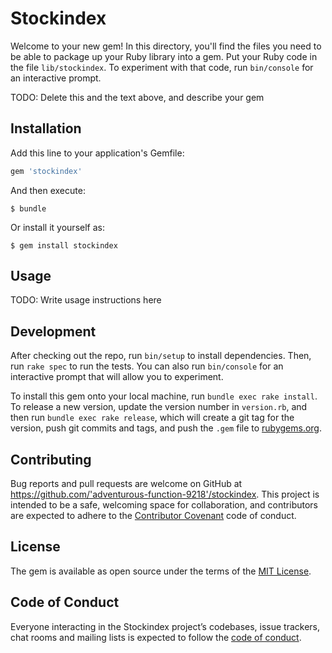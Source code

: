 # Stockindex

Welcome to your new gem! In this directory, you'll find the files you need to be able to package up your Ruby library into a gem. Put your Ruby code in the file `lib/stockindex`. To experiment with that code, run `bin/console` for an interactive prompt.

TODO: Delete this and the text above, and describe your gem

## Installation

Add this line to your application's Gemfile:

```ruby
gem 'stockindex'
```

And then execute:

    $ bundle

Or install it yourself as:

    $ gem install stockindex

## Usage

TODO: Write usage instructions here

## Development

After checking out the repo, run `bin/setup` to install dependencies. Then, run `rake spec` to run the tests. You can also run `bin/console` for an interactive prompt that will allow you to experiment.

To install this gem onto your local machine, run `bundle exec rake install`. To release a new version, update the version number in `version.rb`, and then run `bundle exec rake release`, which will create a git tag for the version, push git commits and tags, and push the `.gem` file to [rubygems.org](https://rubygems.org).

## Contributing

Bug reports and pull requests are welcome on GitHub at https://github.com/'adventurous-function-9218'/stockindex. This project is intended to be a safe, welcoming space for collaboration, and contributors are expected to adhere to the [Contributor Covenant](http://contributor-covenant.org) code of conduct.

## License

The gem is available as open source under the terms of the [MIT License](https://opensource.org/licenses/MIT).

## Code of Conduct

Everyone interacting in the Stockindex project’s codebases, issue trackers, chat rooms and mailing lists is expected to follow the [code of conduct](https://github.com/'adventurous-function-9218'/stockindex/blob/master/CODE_OF_CONDUCT.md).
